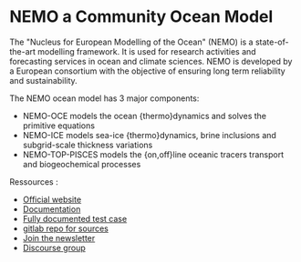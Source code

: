 # NEMO a Community Ocean Model

The "Nucleus for European Modelling of the Ocean" (NEMO) is a state-of-the-art modelling framework. It is used for research activities and forecasting services in ocean and climate sciences. NEMO is developed by a European consortium with the objective of ensuring long term reliability and sustainability.

The NEMO ocean model has 3 major components:

  - NEMO-OCE models the ocean {thermo}dynamics and solves the primitive equations
  - NEMO-ICE models sea-ice {thermo}dynamics, brine inclusions and subgrid-scale thickness variations
  - NEMO-TOP-PISCES models the {on,off}line oceanic tracers transport and biogeochemical processes

Ressources :
  - [Official website](https://www.nemo-ocean.eu/)
  - [Documentation](https://sites.nemo-ocean.io/user-guide/index.html)
  - [Fully documented test case](https://zenodo.org/records/6817000#.Y065iOxBztE)
  - [gitlab repo for sources](https://forge.nemo-ocean.eu/nemo)
  - [Join the newsletter](https://listes.ipsl.fr/sympa/info/nemo-newsletter)
  - [Discourse group](https://nemo-ocean.discourse.group/)
